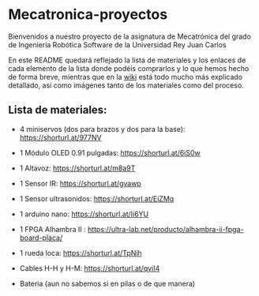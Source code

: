# Mecatronica-proyectos
Bienvenidos a nuestro proyecto de la asignatura de Mecatrónica del grado de Ingeniería Robótica Software de la Universidad Rey Juan Carlos

En este README quedará reflejado la lista de materiales y los enlaces de cada elemento de la lista donde podéis comprarlos y lo que hemos hecho de forma breve, mientras que en la [wiki](https://github.com/jimenade/Mecatronica-proyectos/wiki) está todo mucho más explicado detallado, así como imágenes tanto de los materiales como del proceso.


## Lista de materiales:

- 4 miniservos (dos para brazos y dos para la base): https://shorturl.at/977NV

- 1 Módulo OLED 0.91 pulgadas: https://shorturl.at/6iS0w

- 1 Altavoz: https://shorturl.at/m8a9T

- 1 Sensor IR: https://shorturl.at/gvawp

- 1 Sensor ultrasonidos: https://shorturl.at/EiZMq

- 1 arduino nano: https://shorturl.at/Ii6YU
  
- 1 FPGA Alhambra II : https://ultra-lab.net/producto/alhambra-ii-fpga-board-placa/

- 1 rueda loca: https://shorturl.at/TpNih

- Cables H-H y H-M: https://shorturl.at/qyiI4

- Bateria (aun no sabemos si en pilas o de que manera)

